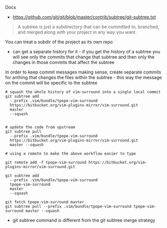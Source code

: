 
Docs

* https://github.com/git/git/blob/master/contrib/subtree/git-subtree.txt

> A subtree is just a subdirectory that can be
> committed to, branched, and merged along with your project in
> any way you want.


You can treat a subdir of the project as its own repo
* can get a separate history for it - if you get the history of a subtree you will see only the commits that change that subtree and then only the changes in those commits that affect the subtree

In order to keep commit messages making sense, create separate commits for anthing that changes the files within the subtree - this way the message on the commit will be specific to the subtree



```
# squash the whole history of vim-surround into a single local commit
git subtree add
  --prefix .vim/bundle/tpope-vim-surround
  https://bitbucket.org/vim-plugins-mirror/vim-surround.git
  master
  --squash


# update the code from upstream
git subtree pull
  --prefix .vim/bundle/tpope-vim-surround
  https://bitbucket.org/vim-plugins-mirror/vim-surround.git
  master --squash

# using a remote to make the above workflow easier to type

git remote add -f tpope-vim-surround https://bitbucket.org/vim-plugins-mirror/vim-surround.git

git subtree add
  --prefix .vim/bundle/tpope-vim-surround
  tpope-vim-surround
  master
  --squash

git fetch tpope-vim-surround master
git subtree pull --prefix .vim/bundle/tpope-vim-surround tpope-vim-surround master --squash
```

* git subtree command is different from the git subtree merge strategy
